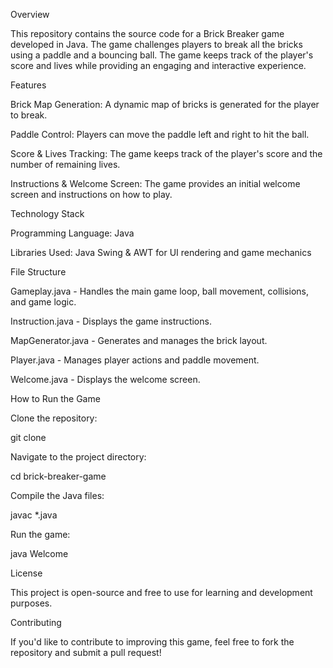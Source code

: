 Overview

This repository contains the source code for a Brick Breaker game developed in Java. The game challenges players to break all the bricks using a paddle and a bouncing ball. The game keeps track of the player's score and lives while providing an engaging and interactive experience.

Features

Brick Map Generation: A dynamic map of bricks is generated for the player to break.

Paddle Control: Players can move the paddle left and right to hit the ball.

Score & Lives Tracking: The game keeps track of the player's score and the number of remaining lives.

Instructions & Welcome Screen: The game provides an initial welcome screen and instructions on how to play.

Technology Stack

Programming Language: Java

Libraries Used: Java Swing & AWT for UI rendering and game mechanics

File Structure

Gameplay.java - Handles the main game loop, ball movement, collisions, and game logic.

Instruction.java - Displays the game instructions.

MapGenerator.java - Generates and manages the brick layout.

Player.java - Manages player actions and paddle movement.

Welcome.java - Displays the welcome screen.

How to Run the Game

Clone the repository:

git clone <repository-url>

Navigate to the project directory:

cd brick-breaker-game

Compile the Java files:

javac *.java

Run the game:

java Welcome

License

This project is open-source and free to use for learning and development purposes.

Contributing

If you'd like to contribute to improving this game, feel free to fork the repository and submit a pull request!
